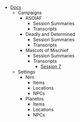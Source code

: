 - [Docs](/docs/README.md)
    - Campaigns
      - ASOIAF
        - Session Summaries
        - Transcripts
      - Deadly and Determined
        - Session Summaries
        - Transcripts
      - Mascots of Mischief
        - Session Summaries
        - Transcripts
          - [Session 7](/docs/Campaigns/Mascots%20of%20Mischief/Transcripts/Session%207.md)
  - Settings
    - Nirn
      - Items
      - Locations
      - NPCs
    - Planetos
      - Items
      - Locations
      - NPCs
